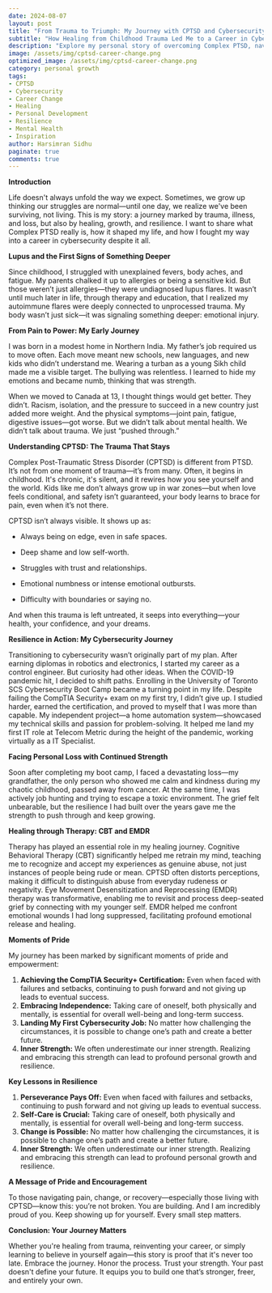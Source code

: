 ```yaml
---
date: 2024-08-07
layout: post
title: "From Trauma to Triumph: My Journey with CPTSD and Cybersecurity"
subtitle: "How Healing from Childhood Trauma Led Me to a Career in Cybersecurity"
description: "Explore my personal story of overcoming Complex PTSD, navigating grief, and transforming my life through resilience, therapy, and a career change into cybersecurity. A journey of courage, growth, and empowerment."
image: /assets/img/cptsd-career-change.png
optimized_image: /assets/img/cptsd-career-change.png
category: personal growth
tags:
- CPTSD
- Cybersecurity
- Career Change
- Healing
- Personal Development
- Resilience
- Mental Health
- Inspiration
author: Harsimran Sidhu
paginate: true
comments: true
---
```


**Introduction**

Life doesn't always unfold the way we expect. Sometimes, we grow up thinking our struggles are normal—until one day, we realize we've been surviving, not living. This is my story: a journey marked by trauma, illness, and loss, but also by healing, growth, and resilience. I want to share what Complex PTSD really is, how it shaped my life, and how I fought my way into a career in cybersecurity despite it all.

**Lupus and the First Signs of Something Deeper**

Since childhood, I struggled with unexplained fevers, body aches, and fatigue. My parents chalked it up to allergies or being a sensitive kid. But those weren’t just allergies—they were undiagnosed lupus flares. It wasn’t until much later in life, through therapy and education, that I realized my autoimmune flares were deeply connected to unprocessed trauma. My body wasn’t just sick—it was signaling something deeper: emotional injury.

**From Pain to Power: My Early Journey**

I was born in a modest home in Northern India. My father’s job required us to move often. Each move meant new schools, new languages, and new kids who didn’t understand me. Wearing a turban as a young Sikh child made me a visible target. The bullying was relentless. I learned to hide my emotions and became numb, thinking that was strength.

When we moved to Canada at 13, I thought things would get better. They didn’t. Racism, isolation, and the pressure to succeed in a new country just added more weight. And the physical symptoms—joint pain, fatigue, digestive issues—got worse. But we didn’t talk about mental health. We didn’t talk about trauma. We just “pushed through.”

**Understanding CPTSD: The Trauma That Stays**

Complex Post-Traumatic Stress Disorder (CPTSD) is different from PTSD. It’s not from one moment of trauma—it’s from many. Often, it begins in childhood. It's chronic, it's silent, and it rewires how you see yourself and the world. Kids like me don’t always grow up in war zones—but when love feels conditional, and safety isn’t guaranteed, your body learns to brace for pain, even when it’s not there.

CPTSD isn’t always visible. It shows up as:

- Always being on edge, even in safe spaces.

- Deep shame and low self-worth.

- Struggles with trust and relationships.

- Emotional numbness or intense emotional outbursts.

- Difficulty with boundaries or saying no.

And when this trauma is left untreated, it seeps into everything—your health, your confidence, and your dreams.

**Resilience in Action: My Cybersecurity Journey**

Transitioning to cybersecurity wasn’t originally part of my plan. After earning diplomas in robotics and electronics, I started my career as a control engineer. But curiosity had other ideas. When the COVID-19 pandemic hit, I decided to shift paths. Enrolling in the University of Toronto SCS Cybersecurity Boot Camp became a turning point in my life.
Despite failing the CompTIA Security+ exam on my first try, I didn’t give up. I studied harder, earned the certification, and proved to myself that I was more than capable. My independent project—a home automation system—showcased my technical skills and passion for problem-solving. It helped me land my first IT role at Telecom Metric during the height of the pandemic, working virtually as a IT Specialist.

**Facing Personal Loss with Continued Strength**

Soon after completing my boot camp, I faced a devastating loss—my grandfather, the only person who showed me calm and kindness during my chaotic childhood, passed away from cancer. At the same time, I was actively job hunting and trying to escape a toxic environment. The grief felt unbearable, but the resilience I had built over the years gave me the strength to push through and keep growing.

**Healing through Therapy: CBT and EMDR**

Therapy has played an essential role in my healing journey. Cognitive Behavioral Therapy (CBT) significantly helped me retrain my mind, teaching me to recognize and accept my experiences as genuine abuse, not just instances of people being rude or mean. CPTSD often distorts perceptions, making it difficult to distinguish abuse from everyday rudeness or negativity.
Eye Movement Desensitization and Reprocessing (EMDR) therapy was transformative, enabling me to revisit and process deep-seated grief by connecting with my younger self. EMDR helped me confront emotional wounds I had long suppressed, facilitating profound emotional release and healing.

**Moments of Pride**

My journey has been marked by significant moments of pride and empowerment:
1. **Achieving the CompTIA Security+ Certification:** Even when faced with failures and setbacks, continuing to push forward and not giving up leads to eventual success.
2. **Embracing Independence:** Taking care of oneself, both physically and mentally, is essential for overall well-being and long-term success.
3. **Landing My First Cybersecurity Job:** No matter how challenging the circumstances, it is possible to change one’s path and create a better future.
4. **Inner Strength:** We often underestimate our inner strength. Realizing and embracing this strength can lead to profound personal growth and resilience.

**Key Lessons in Resilience**

1. **Perseverance Pays Off:** Even when faced with failures and setbacks, continuing to push forward and not giving up leads to eventual success.
2. **Self-Care is Crucial:** Taking care of oneself, both physically and mentally, is essential for overall well-being and long-term success.
3. **Change is Possible:** No matter how challenging the circumstances, it is possible to change one’s path and create a better future.
4. **Inner Strength:** We often underestimate our inner strength. Realizing and embracing this strength can lead to profound personal growth and resilience.

**A Message of Pride and Encouragement**

To those navigating pain, change, or recovery—especially those living with CPTSD—know this: you’re not broken. You are building. And I am incredibly proud of you. Keep showing up for yourself. Every small step matters.

**Conclusion: Your Journey Matters**

Whether you're healing from trauma, reinventing your career, or simply learning to believe in yourself again—this story is proof that it's never too late. Embrace the journey. Honor the process. Trust your strength.
Your past doesn't define your future. It equips you to build one that’s stronger, freer, and entirely your own.
